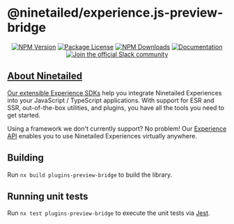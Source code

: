 # @ninetailed/experience.js-preview-bridge

<!--Insert badges begin-->
<!--GENERATED TEXT - DO NOT EDIT HERE -->
<p align="center">
<a href="https://www.npmjs.com/package/@ninetailed/experience.js-preview-bridge"><img src="https://img.shields.io/npm/v/@ninetailed/experience.js-preview-bridge.svg" alt="NPM Version" /></a>
<a href="https://www.npmjs.com/package/@ninetailed/experience.js-preview-bridge"><img src="https://img.shields.io/npm/l/@ninetailed/experience.js-preview-bridge.svg" alt="Package License" /></a>
<a href="https://www.npmjs.com/package/@ninetailed/experience.js-preview-bridge"><img src="https://img.shields.io/npm/dm/@ninetailed/experience.js-preview-bridge.svg" alt="NPM Downloads" /></a>
<a href="https://docs.ninetailed.io/" target="_blank"><img src="https://img.shields.io/badge/%F0%9F%93%96-Documentation-green.svg" alt="Documentation"/></a>
<a href="ninetailed-community.slack.com" target="_blank"><img src="https://img.shields.io/badge/Slack-Ninetailed%20Community-blue.svg" alt="Join the official Slack community"/>
</p>

<!--Insert badges end-->

<!--Insert template begin-->
<!--GENERATED TEXT - DO NOT EDIT HERE -->

## About Ninetailed

Our extensible [Experience SDKs](https://docs.ninetailed.io/#getting-started-for-developers) help you integrate Ninetailed Experiences into your JavaScript / TypeScript applications. With support for ESR and SSR, out-of-the-box utilities, and plugins, you have all the tools you need to get started.

Using a framework we don't currently support? No problem! Our [Experience API](https://docs.ninetailed.io/for-developers/experience-api) enables you to use Ninetailed Experiences virtually anywhere.

<!--Insert template end-->

## Building

Run `nx build plugins-preview-bridge` to build the library.

## Running unit tests

Run `nx test plugins-preview-bridge` to execute the unit tests via [Jest](https://jestjs.io).
